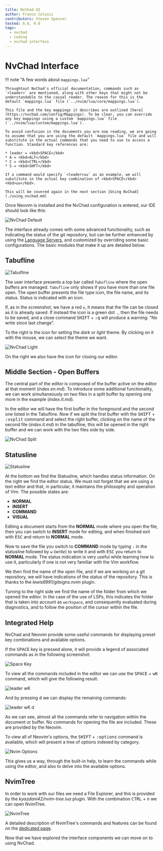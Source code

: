 ```yaml
---
title: NvChad UI
author: Franco Colussi
contributors: Steven Spencer
tested: 8.6, 9.0
tags:
  - nvchad
  - coding
  - nvchad interface
---
```


# NvChad Interface

!!! note "A few words about `mappings.lua`"

    Throughtout NvChad's official documentation, commands such as `<leader>` are mentioned, along with other keys that might not be understandable to the casual reader. The reason for this is the default `mappings.lua` file (`../nvim/lua/core/mappings.lua`).

    This file and the key mappings it describes are outlined [here](https://nvchad.com/config/Mappings). To be clear, you can override any key mappings using a custom `mappings.lua` file (`../nvim/lua/custom/mappings.lua`).

    To avoid confusion in the documents you are now reading, we are going to assume that you are using the default `mappings.lua` file and will substitute in the actual commands that you need to use to access a function. Standard key references are:

    * leader = <kbd>SPACE</kbd>
    * A = <kbd>ALT</kbd>
    * C = <kbd>CTRL</kbd>
    * S = <kbd>SHFT</kbd>

    If a command would specify `<leader>uu` as an example, we will substitute in the actual key combination of <kbd>SPACE</kbd><kbd>uu</kbd>.

    This will be covered again in the next section [Using NvChad](./using_nvchad.md)

Once Neovim is installed and the NvChad configuration is entered, our IDE should look like this:

![NvChad Default](../images/ui_default.png)

The interface already comes with some advanced functionality, such as indicating the status of the git repository, but can be further enhanced by using the [Language Servers](../custom/lsp.md), and customized by overriding some basic configurations. The basic modules that make it up are detailed below.

## Tabufline

![Tabufline](../images/ui_tabufline.png)

The user interface presents a top bar called `Tabufline` where the open buffers are managed. `Tabufline` only shows if you have more than one file open. The open buffer presents the file type icon, the file name, and its status. Status is indicated with an icon.

If, as in the screenshot, we have a red `x`, it means that the file can be closed as it is already saved. If instead the icon is a green dot `.`, then the file needs to be saved, and a close command <kbd>SHIFT</kbd> + <kbd>:q</kbd> will produce a warning: "No write since last change".

To the right is the icon for setting the _dark_ or _light_ theme. By clicking on it with the mouse, we can select the theme we want.

![NvChad Light](../images/ui_default_light.png)

On the right we also have the icon for closing our editor.

## Middle Section - Open Buffers

The central part of the editor is composed of the buffer active on the editor at that moment (_index.en.md_). To introduce some additional functionality, we can work simultaneously on two files in a split buffer by opening one more in the example (_index.it.md_).

In the editor we will have the first buffer in the foreground and the second one listed in the Tabufline. Now if we split the first buffer with the <kbd>SHIFT</kbd> + <kbd>:vsplit</kbd> command and select the right buffer, clicking on the name of the second file (_index.it.md_) in the tabufline, this will be opened in the right buffer and we can work with the two files side by side.

![NvChad Split](../images/ui_nvchad_split.png)

## Statusline

![Statusline](../images/ui_statusline.png)

At the bottom we find the Statusline, which handles status information. On the right we find the editor status. We must not forget that we are using a text editor and that, in particular, it maintains the philosophy and operation of Vim. The possible states are:

- **NORMAL**
- **INSERT**
- **COMMAND**
- **VISUAL**

Editing a document starts from the **NORMAL** mode where you open the file, then you can switch to **INSERT** mode for editing, and when finished exit with <kbd>ESC</kbd> and return to **NORMAL** mode.

Now to save the file you switch to **COMMAND** mode by typing `:` in the statusline followed by `w` (_write_) to write it and with <kbd>ESC</kbd> you return to **NORMAL** mode. The status indication is very useful while learning how to use it, particularly if one is not very familiar with the Vim workflow.

We then find the name of the open file, and if we are working on a git repository, we will have indications of the status of the repository. This is thanks to the _lewis6991/gitsigns.nvim_ plugin.

Turning to the right side we find the name of the folder from which we opened the editor. In the case of the use of LSPs, this indicates the folder that is taken into account as `workspace`, and consequently evaluated during diagnostics, and to follow the position of the cursor within the file.

## Integrated Help

NvChad and Neovim provide some useful commands for displaying preset key combinations and available options.

If the <kbd>SPACE</kbd> key is pressed alone, it will provide a legend of associated commands as in the following screenshot:

![Space Key](../images/ui_escape_key.png)

To view all the commands included in the editor we can use the <kbd>SPACE</kbd> + <kbd>wK</kbd> command, which will give the following result:

![leader wK](../images/ui_wK_key.png)

And by pressing <kbd>d</kbd> we can display the remaining commands:

![leader wK d](../images/ui_wK_01.png)

As we can see, almost all the commands refer to navigation within the document or buffer. No commands for opening the file are included. These are provided by the Neovim.

To view all of Neovim's options, the <kbd>SHIFT</kbd> + <kbd>:options</kbd> command is available, which will present a tree of options indexed by category.

![Nvim Options](../images/nvim_options.png)

This gives us a way, through the built-in help, to learn the commands while using the editor, and also to delve into the available options.

## NvimTree

In order to work with our files we need a File Explorer, and this is provided by the _kyazdani42/nvim-tree.lua_ plugin. With the combination <kbd>CTRL</kbd> + <kbd>n</kbd> we can open NvimTree.

![NvimTree](../images/nvim_tree.png)

A detailed description of NvimTree's commands and features can be found on the [dedicated page](nvimtree.md).

Now that we have explored the interface components we can move on to using NvChad.
